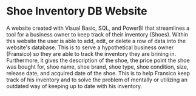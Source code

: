 # Shoe Inventory DB Website
A website created with Visual Basic, SQL, and PowerBI that streamlines a tool for a business owner to keep track of their inventory (Shoes).
Within this website the user is able to add, edit, or delete a row of data into the website's database. This is to serve a hypothetical business owner (Fransico) so they are able to track the inventory they are brining in. 
Furthermore, it gives the description of the shoe, the price point the shoe was bought for, shoe name, shoe brand, shoe type, shoe condition, size, release date, and acquired date of the shoe. This is to help Fransico keep
track of his inventory and to solve the problem of mentally or utilizing an outdated way of keeping up to date with his inventory.
